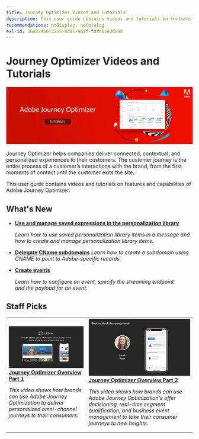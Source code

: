 ```yaml
---
title: Journey Optimizer Videos and Tutorials
description: This user guide contains videos and tutorials on features and capabilities of Adobe Journey Optimizer.
recommendations: noDisplay, noCatalog
exl-id: 36e27d56-2255-4d41-961f-f8fd01e2d698
---
```


# Journey Optimizer Videos and Tutorials

![](./assets/ajo-banner.png)

Journey Optimizer helps companies deliver connected, contextual, and personalized experiences to their customers. The customer journey is the entire process of a customer’s interactions with the brand, from the first moments of contact until the customer exits the site. 

This user guide contains videos and tutorials on features and capabilities of Adobe Journey Optimizer.

## What's New

* **[Use and manage saved expressions in the personalization library](/help/personalize-content/use-and-manage-saved-expressions-in-personalization-library.md)**
  
  *Learn how to use saved personalization library items in a message and how to create and manage personalization library items.*

* **[Delegate CName subdomains](/help/set-up-email-channel/delegate-cname-subdomains.md)**
  *Learn how to create a subdomain using CNAME to point to Adobe-specific records.*
  
* **[Create events](/help/set-up-journeys/create-events.md)**
  
  *Learn how to configure an event, specify the streaming endpoint and the payload for an event.*
  

## Staff Picks

<table>
<tr>
  <td>
    <a href="./introduction/journey-optimizer-overview-part-1.md">
      <img alt="Journey Optimizer Overview Part 1 - Deliver omni-channel journeys (video)" src="./assets/334174.jpg"/>
    </a>
    <div>
      <a href="./introduction/journey-optimizer-overview-part-1.md">
    <strong>Journey Optimizer Overview Part 1 </strong>
    </a>
    </div>
    <p>
    <em>This video shows how brands can use Adobe Journey Optimization to deliver personalized omni-channel journeys to their consumers.</em>
    <p>
  </td>
    <td>
    <a href="./introduction/journey-optimizer-overview-part-2.md">
      <img alt="Journey Optimizer Overview Part 2 - Deliver omni-channel journeys (video)" src="./assets/334175.jpg"/>
    </a>
    <div>
      <a href="./introduction/journey-optimizer-overview-part-2.md">
    <strong>Journey Optimizer Overview Part 2 </strong>
    </a>
    </div>
    <p>
    <em>This video shows how brands can use Adobe Journey Optimization's offer decisioning, real-time segment qualification, and business event management to take their consumer journeys to new heights.</em>
    <p>
  </td>
</table>
